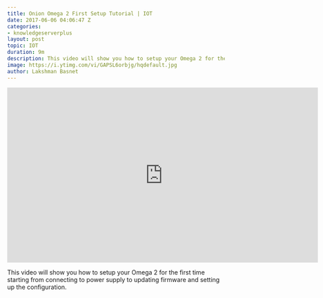 ```yaml
---
title: Onion Omega 2 First Setup Tutorial | IOT
date: 2017-06-06 04:06:47 Z
categories:
- knowledgeserverplus
layout: post
topic: IOT
duration: 9m
description: This video will show you how to setup your Omega 2 for the first time starting from connecting to power supply to updating firmware and setting up the configuration.
image: https://i.ytimg.com/vi/GAPSL6orbjg/hqdefault.jpg
author: Lakshman Basnet
---
```

<div class="abc">
<iframe width="720" height="405" src="https://www.youtube.com/embed/GAPSL6orbjg?controls=0" frameborder="0" allow="accelerometer; autoplay; encrypted-media; gyroscope; picture-in-picture" allowfullscreen></iframe>

</div>


This video will show you how to setup your Omega 2 for the first time starting from connecting to power supply to updating firmware and setting up the configuration.
